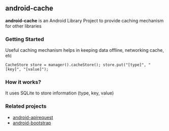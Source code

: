 ## android-cache
<b>android-cache</b> is an Android Library Project to provide caching mechanism for other libraries
 
### Getting Started
Useful caching mechanism helps in keeping data offline, networking cache, etc 

```
CacheStore store = manager().cacheStore(); store.put("[type]", "[key]", "[value]");
```

### How it works?  
It uses SQLite to store information (type, key, value)

### Related projects
- [android-apirequest](http://github.com/alvinsj/android-apirequest)  
- [android-bootstrap](http://github.com/alvinsj/android-bootstrap)

